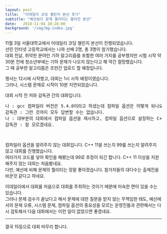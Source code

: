 ```yaml
---
layout: post
title:  "이데일리 코딩 챌린지 본선 후기"
subtitle: "예선보다 문제 퀄리티는 좋아진 본선"
date:   2018-11-04 10:26:00
background: '/img/bg-index.jpg'
---
```


11월 3일 서울대학교에서 이데일리 코딩 챌린지 본선이 진행되었습니다.<br>
선린 인터넷 고등학교에서는 나와 선배 2명, 총 3명이 참가했습니다.<br>
대회 전날, 취약한 분야인 기하 알고리즘를 포함한 여러 가지를 공부했지만 시험 시작 약 30분 전에 청소년부에는 기하 문제가 나오지 않는다고 해 약간 절망했습니다.<br>
그 때 공부한 알고리즘은 조만간 업로드 할 예정입니다.

행사는 12시에 시작했고, 대회는 1시 시작 예정이였습니다.<br>
그러나, 시스템 문제로 시작이 10분 지연되었습니다.

대회 시작 전 저와 감독관 간의 대화입니다.<br>
<pre>
나 : gcc 컴파일러 버전은 5.4.0이라고 하셨는데 컴파일 옵션은 어떻게 되나요?
감독관 : 그런 것까지 모두 답변할 수는 없습니다.
나 : 대부분의 대회에서 컴파일 옵션을 제시하고, 컴파일 옵션으로 설정하는 C++ 버전에 따라 사용이 불가능한 문법이 있는데 어떻게 해야 하나요?
감독관 : 잘 모르겠네요.
</pre><br>
컴파일러 옵션을 알려주지 않는 대회입니다. C++ 11을 쓰는지 99를 쓰는지 알려주지 않고 대회를 진행했습니다.<br>
여러가지 코드를 넣어 확인을 해봤는데 99로 추정이 되긴 합니다. C++ 11 이상을 지원해주지 않는 대회는 처음봤네요.<br>
다만, 예선에 비해 문제의 퀄리티는 정말 좋아졌습니다. 참가자들의 대다수는 출제진을 바꾼것 같다고 하네요.<br>

이데일리에서 대회를 처음으로 대회를 주최하는 것이기 때문에 미숙한 면이 있을 수는 있습니다.<br>
그러나 문제 검수가 끝났다고 해서 문제에 대한 질문을 받지 않는 무책임한 태도, 예선에서의 문제 오류, 시스템 문제, 컴파일 옵션의 중요성을 모르는 운영진들과 관련해서는 다시 검토해서 다음 대회에서는 이런 일이 없었으면 좋겠네요.

<hr>

결국 15등으로 대회 마무리 합니다.

